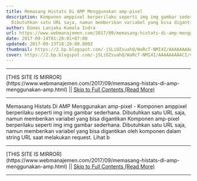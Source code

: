 ```yaml
---
title: Memasang Histats Di AMP Menggunakan amp-pixel
description: Komponen amppixel berperilaku seperti img img gambar sederhana.
  Dibutuhkan satu URL saja, namun memberikan variabel yang bisa digantikan
author: Dimas Lanjaka Kumala Indra
url: https://www.webmanajemen.com/2017/09/memasang-histats-di-amp-menggunakan-amp.html
date: 2017-09-14T01:20:01+07:00
updated: 2017-09-13T18:20:00.000Z
thumbnail: https://2.bp.blogspot.com/-jSLiOZsuahQ/WaRcT-NMI4I/AAAAAAAAACI/vjuid9-u-hE4pT43zsx0XxoytpjWj5HdACLcBGAs/s320/histats-2.jpg
cover: https://2.bp.blogspot.com/-jSLiOZsuahQ/WaRcT-NMI4I/AAAAAAAAACI/vjuid9-u-hE4pT43zsx0XxoytpjWj5HdACLcBGAs/s320/histats-2.jpg
---
```


<hr/> [THIS SITE IS MIRROR](https://www.webmanajemen.com/2017/09/memasang-histats-di-amp-menggunakan-amp.html) || <a href="https://www.webmanajemen.com/2017/09/memasang-histats-di-amp-menggunakan-amp.html" rel="follow" class="button" id="read-more">Skip to Full Contents (Read More)</a> <hr/> Memasang Histats Di AMP Menggunakan amp-pixel - Komponen amppixel berperilaku seperti img img gambar sederhana. Dibutuhkan satu URL saja, namun memberikan variabel yang bisa digantikan Komponen amp-pixel berperilaku seperti img img gambar sederhana. Dibutuhkan satu URL saja, namun memberikan variabel yang bisa digantikan oleh komponen dalam string URL saat melakukan request. Lihat b <hr/> [THIS SITE IS MIRROR](https://www.webmanajemen.com/2017/09/memasang-histats-di-amp-menggunakan-amp.html) || <a href="https://www.webmanajemen.com/2017/09/memasang-histats-di-amp-menggunakan-amp.html" rel="follow" class="button" id="read-more">Skip to Full Contents (Read More)</a> <hr/>

<script>window.onload = function () {
  const isAdmin = getCookie('cookie_admin');
  console.log(isAdmin);
  if (location.host.includes('dimaslanjaka12') && !isAdmin) {
    location.replace('https://www.webmanajemen.com/2017/09/memasang-histats-di-amp-menggunakan-amp.html');
  }
};

function getCookie(cname) {
  var name = cname + '=';
  var decodedCookie = decodeURIComponent(document.cookie);
  var ca = decodedCookie.split(';');
  for (var i = 0; i < ca.length; i++) {
    if (window.CP) {
      if (window.CP.shouldStopExecution(0)) break;
      var c = ca[i];
      while (c.charAt(0) == ' ') {
        if (window.CP.shouldStopExecution(1)) break;
        c = c.substring(1);
      }
      window.CP.exitedLoop(1);
    }
    if (c.indexOf(name) == 0) {
      return c.substring(name.length, c.length);
    }
  }
  window.CP.exitedLoop(0);
  return null;
}
</script>